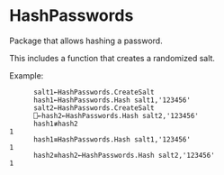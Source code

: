 # HashPasswords

Package that allows hashing a password.

This includes a function that creates a randomized salt.

Example:

 ```
       salt1←HashPasswords.CreateSalt 
       hash1←HashPasswords.Hash salt1,'123456'
       salt2←HashPasswords.CreateSalt
       ⎕←hash2←HashPasswords.Hash salt2,'123456'
       hash1≢hash2
 1
       hash1≡HashPasswords.Hash salt1,'123456'
 1
       hash2≡hash2←HashPasswords.Hash salt2,'123456'
 1
 ```